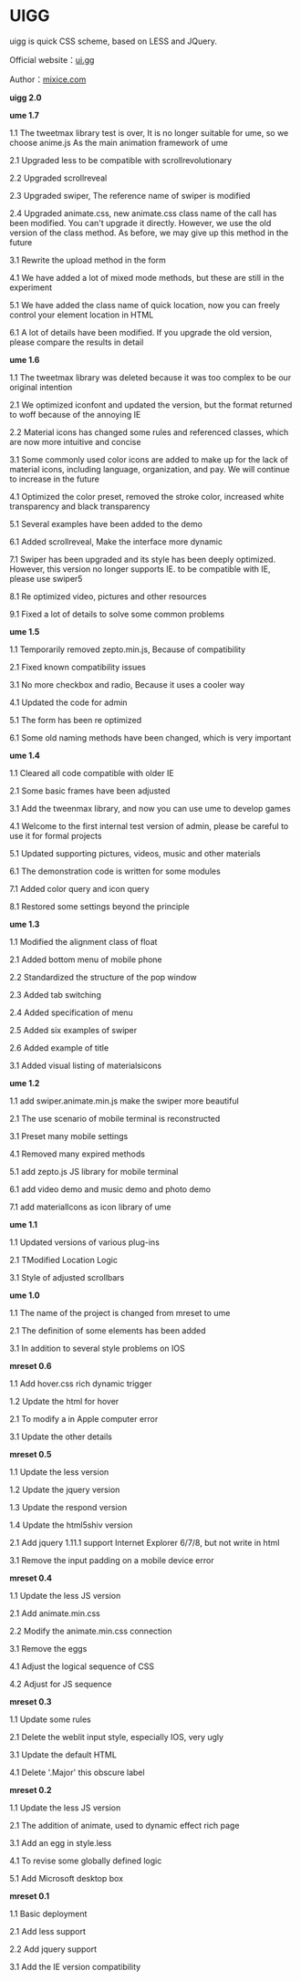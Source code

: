 # UIGG

uigg is quick CSS scheme, based on LESS and JQuery.

Official website：[ui.gg](https://ui.gg/)

Author：[mixice.com](http://mixice.com/)

 **uigg 2.0**

 **ume 1.7**

1.1 The tweetmax library test is over, It is no longer suitable for ume, so we choose anime.js As the main animation framework of ume

2.1 Upgraded less to be compatible with scrollrevolutionary

2.2 Upgraded scrollreveal

2.3 Upgraded swiper, The reference name of swiper is modified

2.4 Upgraded animate.css, new animate.css class name of the call has been modified. You can't upgrade it directly. However, we use the old version of the class method. As before, we may give up this method in the future

3.1 Rewrite the upload method in the form

4.1 We have added a lot of mixed mode methods, but these are still in the experiment

5.1 We have added the class name of quick location, now you can freely control your element location in HTML

6.1 A lot of details have been modified. If you upgrade the old version, please compare the results in detail

 **ume 1.6**
 
1.1 The tweetmax library was deleted because it was too complex to be our original intention

2.1 We optimized iconfont and updated the version, but the format returned to woff because of the annoying IE

2.2 Material icons has changed some rules and referenced classes, which are now more intuitive and concise

3.1 Some commonly used color icons are added to make up for the lack of material icons, including language, organization, and pay. We will continue to increase in the future

4.1 Optimized the color preset, removed the stroke color, increased white transparency and black transparency

5.1 Several examples have been added to the demo

6.1 Added scrollreveal, Make the interface more dynamic

7.1 Swiper has been upgraded and its style has been deeply optimized. However, this version no longer supports IE. to be compatible with IE, please use swiper5

8.1 Re optimized video, pictures and other resources

9.1 Fixed a lot of details to solve some common problems

 **ume 1.5** 
 
1.1 Temporarily removed zepto.min.js, Because of compatibility

2.1 Fixed known compatibility issues

3.1 No more checkbox and radio, Because it uses a cooler way

4.1 Updated the code for admin

5.1 The form has been re optimized

6.1 Some old naming methods have been changed, which is very important

 **ume 1.4** 

1.1 Cleared all code compatible with older IE

2.1 Some basic frames have been adjusted

3.1 Add the tweenmax library, and now you can use ume to develop games

4.1 Welcome to the first internal test version of admin, please be careful to use it for formal projects

5.1 Updated supporting pictures, videos, music and other materials

6.1 The demonstration code is written for some modules

7.1 Added color query and icon query

8.1 Restored some settings beyond the principle

 **ume 1.3** 

1.1 Modified the alignment class of float

2.1 Added bottom menu of mobile phone

2.2 Standardized the structure of the pop window

2.3 Added tab switching

2.4 Added specification of menu

2.5 Added six examples of swiper

2.6 Added example of title

3.1 Added visual listing of materialsicons

 **ume 1.2** 

1.1 add swiper.animate.min.js make the swiper more beautiful

2.1 The use scenario of mobile terminal is reconstructed

3.1 Preset many mobile settings

4.1 Removed many expired methods

5.1 add zepto.js JS library for mobile terminal

6.1 add video demo and music demo and photo demo

7.1 add materialIcons as icon library of ume

 **ume 1.1** 

1.1 Updated versions of various plug-ins

2.1 TModified Location Logic

3.1 Style of adjusted scrollbars

 **ume 1.0** 

1.1 The name of the project is changed from mreset to ume

2.1 The definition of some elements has been added

3.1 In addition to several style problems on IOS

 **mreset 0.6** 

1.1 Add hover.css rich dynamic trigger

1.2 Update the html for hover

2.1 To modify a in Apple computer error

3.1 Update the other details

 **mreset 0.5** 

1.1 Update the less version

1.2 Update the jquery version

1.3 Update the respond version

1.4 Update the html5shiv version

2.1 Add jquery 1.11.1 support Internet Explorer 6/7/8, but not write in html

3.1 Remove the input padding on a mobile device error

 **mreset 0.4** 

1.1 Update the less JS version

2.1 Add animate.min.css

2.2 Modify the animate.min.css connection

3.1 Remove the eggs

4.1 Adjust the logical sequence of CSS

4.2 Adjust for JS sequence

 **mreset 0.3** 

1.1 Update some rules

2.1 Delete the weblit input style, especially IOS, very ugly

3.1 Update the default HTML

4.1 Delete '.Major' this obscure label

 **mreset 0.2** 

1.1 Update the less JS version

2.1 The addition of animate, used to dynamic effect rich page

3.1 Add an egg in style.less

4.1 To revise some globally defined logic

5.1 Add Microsoft desktop box

 **mreset 0.1** 

1.1 Basic deployment

2.1 Add less support

2.2 Add jquery support

3.1 Add the IE version compatibility
